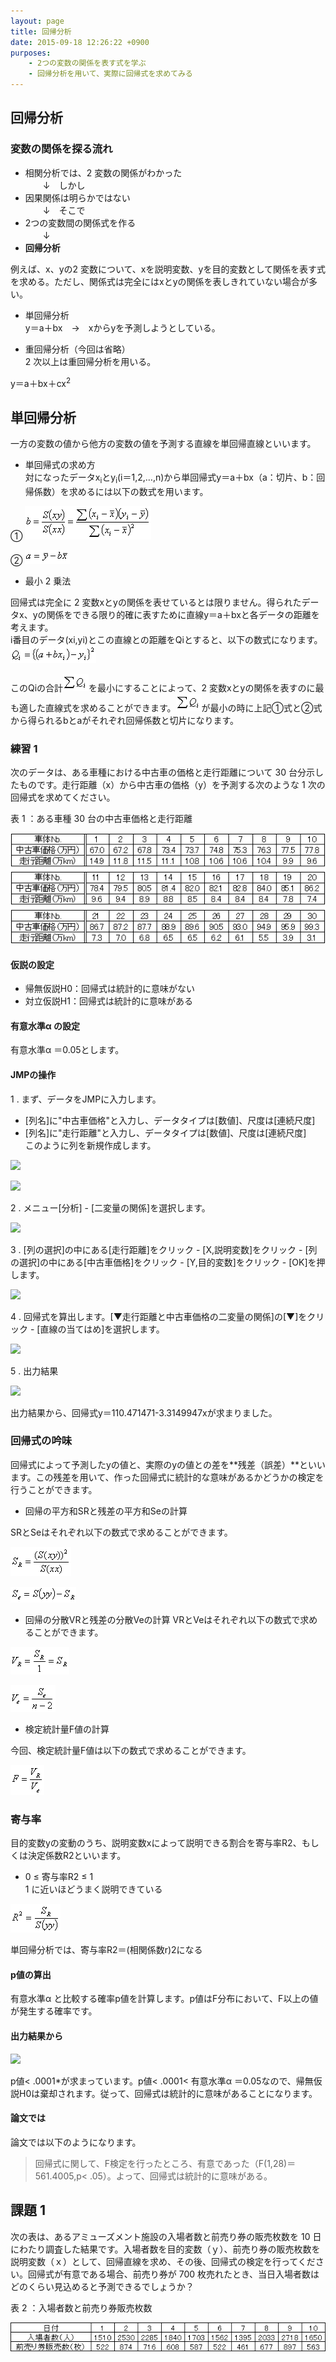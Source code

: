 ```yaml
---
layout: page
title: 回帰分析
date: 2015-09-18 12:26:22 +0900
purposes:
    - 2つの変数の関係を表す式を学ぶ
    - 回帰分析を用いて、実際に回帰式を求めてみる
---
```



回帰分析
--------------
### 変数の関係を探る流れ

* 相関分析では、2 変数の関係がわかった  
　　↓　しかし  
* 因果関係は明らかではない  
　　↓　そこで  
* 2つの変数間の関係式を作る  
　　↓  
* **回帰分析**

例えば、x、yの2 変数について、xを説明変数、yを目的変数として関係を表す式を求める。ただし、関係式は完全にはxとyの関係を表しきれていない場合が多い。

 - 単回帰分析  
 y＝a＋bx　→　xからyを予測しようとしている。  

 - 重回帰分析（今回は省略）  
 2 次以上は重回帰分析を用いる。  

 y＝a＋bx＋cx<sup>2</sup>


単回帰分析
--------------
一方の変数の値から他方の変数の値を予測する直線を単回帰直線といいます。

* 単回帰式の求め方  
対になったデータx<sub>i</sub>とy<sub>i</sub>(i＝1,2,…,n)から単回帰式y＝a＋bx（a：切片、b：回帰係数）を求めるには以下の数式を用います。  

 &#9312; ![回帰係数b](./pic/07_02b.png)  

 &#9313; ![切片a](./pic/07_03a.png)

* 最小 2 乗法

 回帰式は完全に 2 変数xとyの関係を表せているとは限りません。得られたデータx、yの関係をできる限り的確に表すために直線y＝a＋bxと各データの距離を考えます。  
 i番目のデータ(xi,yi)とこの直線との距離をQiとすると、以下の数式になります。  
 ![最小 2 乗法](./pic/07_04q.png)  

 このQiの合計![](./pic/07_05q.png)を最小にすることによって、2 変数xとyの関係を表すのに最も適した直線式を求めることができます。![](./pic/07_05q.png)が最小の時に上記①式と②式から得られるbとaがそれぞれ回帰係数と切片になります。

### 練習 1  
次のデータは、ある車種における中古車の価格と走行距離について 30 台分示したものです。走行距離（x）から中古車の価格（y）を予測する次のような 1 次の回帰式を求めてください。

表 1 ：ある車種 30 台の中古車価格と走行距離

![](./pic/07_06exQ.png)

#### 仮説の設定  
 * 帰無仮説H0：回帰式は統計的に意味がない
 * 対立仮説H1：回帰式は統計的に意味がある

#### 有意水準&alpha; の設定
有意水準&alpha; ＝0.05とします。

#### JMPの操作
1 . まず、データをJMPに入力します。
 - [列名]に"中古車価格"と入力し、データタイプは[数値]、尺度は[連続尺度]
 - [列名]に"走行距離"と入力し、データタイプは[数値]、尺度は[連続尺度]  
このように列を新規作成します。  

![](./pic/07_07newline.bmp)  

![](./pic/07_08input.bmp)

2 . メニュー[分析] - [二変量の関係]を選択します。

![](./pic/07_09analysis.bmp)  

3 . [列の選択]の中にある[走行距離]をクリック - [X,説明変数]をクリック - [列の選択]の中にある[中古車価格]をクリック - [Y,目的変数]をクリック - [OK]を押します。

![](./pic/07_10analysis.bmp)

4 . 回帰式を算出します。[▼走行距離と中古車価格の二変量の関係]の[▼]をクリック - [直線の当てはめ]を選択します。

![](./pic/07_11analysis.bmp)

5 . 出力結果

![](./pic/07_12analysis.bmp)

出力結果から、回帰式y＝110.471471-3.3149947xが求まりました。

### 回帰式の吟味

回帰式によって予測したyの値と、実際のyの値との差を**残差（誤差）**といいます。この残差を用いて、作った回帰式に統計的な意味があるかどうかの検定を行うことができます。

* 回帰の平方和SRと残差の平方和Seの計算

SRとSeはそれぞれ以下の数式で求めることができます。

![](./pic/07_13sr.png)

![](./pic/07_14se.png)

* 回帰の分散VRと残差の分散Veの計算
VRとVeはそれぞれ以下の数式で求めることができます。

![](./pic/07_15vr.png)

![](./pic/07_16ve.png)

* 検定統計量F値の計算

今回、検定統計量F値は以下の数式で求めることができます。

![](./pic/07_17f.png)

### 寄与率
目的変数yの変動のうち、説明変数xによって説明できる割合を寄与率R2、もしくは決定係数R2といいます。

* 0 &le; 寄与率R2 &le; 1  
  1 に近いほどうまく説明できている  

![](./pic/07_18r.png)  

単回帰分析では、寄与率R2＝(相関係数r)2になる

#### p値の算出
有意水準&alpha; と比較する確率p値を計算します。p値はF分布において、F以上の値が発生する確率です。

#### 出力結果から

![](./pic/07_19analysis.bmp)

p値&lt; .0001*が求まっています。p値&lt; .0001&lt; 有意水準&alpha; ＝0.05なので、帰無仮説H0は棄却されます。従って、回帰式は統計的に意味があることになります。

#### 論文では
論文では以下のようになります。

> 回帰式に関して、F検定を行ったところ、有意であった（F(1,28)＝561.4005,p&lt; .05）。よって、回帰式は統計的に意味がある。

課題 1
--------------
次の表は、あるアミューズメント施設の入場者数と前売り券の販売枚数を 10 日にわたり調査した結果です。入場者数を目的変数（ｙ）、前売り券の販売枚数を説明変数（ｘ）として、回帰直線を求め、その後、回帰式の検定を行ってください。回帰式が有意である場合、前売り券が 700 枚売れたとき、当日入場者数はどのくらい見込めると予測できるでしょうか？

表 2 ：入場者数と前売り券販売枚数

![](./pic/07_20Q.png)
